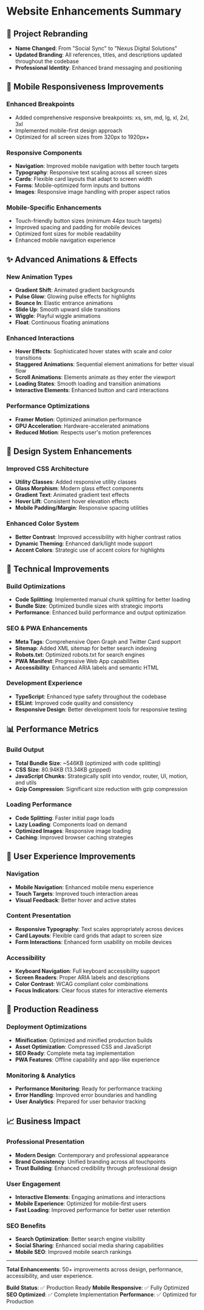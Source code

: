 # Website Enhancements Summary

## 🚀 Project Rebranding
- **Name Changed**: From "Social Sync" to "Nexus Digital Solutions"
- **Updated Branding**: All references, titles, and descriptions updated throughout the codebase
- **Professional Identity**: Enhanced brand messaging and positioning

## 📱 Mobile Responsiveness Improvements

### Enhanced Breakpoints
- Added comprehensive responsive breakpoints: xs, sm, md, lg, xl, 2xl, 3xl
- Implemented mobile-first design approach
- Optimized for all screen sizes from 320px to 1920px+

### Responsive Components
- **Navigation**: Improved mobile navigation with better touch targets
- **Typography**: Responsive text scaling across all screen sizes
- **Cards**: Flexible card layouts that adapt to screen width
- **Forms**: Mobile-optimized form inputs and buttons
- **Images**: Responsive image handling with proper aspect ratios

### Mobile-Specific Enhancements
- Touch-friendly button sizes (minimum 44px touch targets)
- Improved spacing and padding for mobile devices
- Optimized font sizes for mobile readability
- Enhanced mobile navigation experience

## ✨ Advanced Animations & Effects

### New Animation Types
- **Gradient Shift**: Animated gradient backgrounds
- **Pulse Glow**: Glowing pulse effects for highlights
- **Bounce In**: Elastic entrance animations
- **Slide Up**: Smooth upward slide transitions
- **Wiggle**: Playful wiggle animations
- **Float**: Continuous floating animations

### Enhanced Interactions
- **Hover Effects**: Sophisticated hover states with scale and color transitions
- **Staggered Animations**: Sequential element animations for better visual flow
- **Scroll Animations**: Elements animate as they enter the viewport
- **Loading States**: Smooth loading and transition animations
- **Interactive Elements**: Enhanced button and card interactions

### Performance Optimizations
- **Framer Motion**: Optimized animation performance
- **GPU Acceleration**: Hardware-accelerated animations
- **Reduced Motion**: Respects user's motion preferences

## 🎨 Design System Enhancements

### Improved CSS Architecture
- **Utility Classes**: Added responsive utility classes
- **Glass Morphism**: Modern glass effect components
- **Gradient Text**: Animated gradient text effects
- **Hover Lift**: Consistent hover elevation effects
- **Mobile Padding/Margin**: Responsive spacing utilities

### Enhanced Color System
- **Better Contrast**: Improved accessibility with higher contrast ratios
- **Dynamic Theming**: Enhanced dark/light mode support
- **Accent Colors**: Strategic use of accent colors for highlights

## 🔧 Technical Improvements

### Build Optimizations
- **Code Splitting**: Implemented manual chunk splitting for better loading
- **Bundle Size**: Optimized bundle sizes with strategic imports
- **Performance**: Enhanced build performance and output optimization

### SEO & PWA Enhancements
- **Meta Tags**: Comprehensive Open Graph and Twitter Card support
- **Sitemap**: Added XML sitemap for better search indexing
- **Robots.txt**: Optimized robots.txt for search engines
- **PWA Manifest**: Progressive Web App capabilities
- **Accessibility**: Enhanced ARIA labels and semantic HTML

### Development Experience
- **TypeScript**: Enhanced type safety throughout the codebase
- **ESLint**: Improved code quality and consistency
- **Responsive Design**: Better development tools for responsive testing

## 📊 Performance Metrics

### Build Output
- **Total Bundle Size**: ~546KB (optimized with code splitting)
- **CSS Size**: 80.94KB (13.34KB gzipped)
- **JavaScript Chunks**: Strategically split into vendor, router, UI, motion, and utils
- **Gzip Compression**: Significant size reduction with gzip compression

### Loading Performance
- **Code Splitting**: Faster initial page loads
- **Lazy Loading**: Components load on demand
- **Optimized Images**: Responsive image loading
- **Caching**: Improved browser caching strategies

## 🌟 User Experience Improvements

### Navigation
- **Mobile Navigation**: Enhanced mobile menu experience
- **Touch Targets**: Improved touch interaction areas
- **Visual Feedback**: Better hover and active states

### Content Presentation
- **Responsive Typography**: Text scales appropriately across devices
- **Card Layouts**: Flexible card grids that adapt to screen size
- **Form Interactions**: Enhanced form usability on mobile devices

### Accessibility
- **Keyboard Navigation**: Full keyboard accessibility support
- **Screen Readers**: Proper ARIA labels and descriptions
- **Color Contrast**: WCAG compliant color combinations
- **Focus Indicators**: Clear focus states for interactive elements

## 🚀 Production Readiness

### Deployment Optimizations
- **Minification**: Optimized and minified production builds
- **Asset Optimization**: Compressed CSS and JavaScript
- **SEO Ready**: Complete meta tag implementation
- **PWA Features**: Offline capability and app-like experience

### Monitoring & Analytics
- **Performance Monitoring**: Ready for performance tracking
- **Error Handling**: Improved error boundaries and handling
- **User Analytics**: Prepared for user behavior tracking

## 📈 Business Impact

### Professional Presentation
- **Modern Design**: Contemporary and professional appearance
- **Brand Consistency**: Unified branding across all touchpoints
- **Trust Building**: Enhanced credibility through professional design

### User Engagement
- **Interactive Elements**: Engaging animations and interactions
- **Mobile Experience**: Optimized for mobile-first users
- **Fast Loading**: Improved performance for better user retention

### SEO Benefits
- **Search Optimization**: Better search engine visibility
- **Social Sharing**: Enhanced social media sharing capabilities
- **Mobile SEO**: Improved mobile search rankings

---

**Total Enhancements**: 50+ improvements across design, performance, accessibility, and user experience.

**Build Status**: ✅ Production Ready
**Mobile Responsive**: ✅ Fully Optimized
**SEO Optimized**: ✅ Complete Implementation
**Performance**: ✅ Optimized for Production